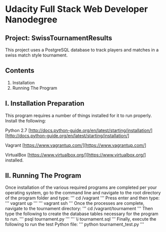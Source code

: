 # Udacity Full Stack Web Developer Nanodegree

## Project: SwissTournamentResults

This project uses a PostgreSQL database to track players and matches in a swiss match style tournament.

## Contents

1.	Installation
2.	Running The Program

## I. 	Installation Preparation

This program requires a number of things installed for it to run properly.  Install the following:

Python 2.7 [http://docs.python-guide.org/en/latest/starting/installation/][http://docs.python-guide.org/en/latest/starting/installation/]

Vagrant [https://www.vagrantup.com/][https://www.vagrantup.com/]

VirtualBox [https://www.virtualbox.org/][https://www.virtualbox.org/] installed.

## II.	Running The Program

Once installation of the various required programs are completed per your operating system, go to the command line and navigate to the root directory of the program folder and type:
'''
cd /vagrant
'''
Press enter and then type:
'''
vagrant up
'''
'''
vagrant ssh
'''
Once the processes are complete, navigate to the tournament directory:
'''
cd /vagrant/tournament
'''
Then type the following to create the database tables necessary for the program to run.
'''
psql tournament.py
'''
'''
\i tournament.sql
'''
Finally, execute the following to run the test Python file:
'''
python tournament_test.py
'''

